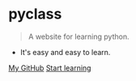 # pyclass 

> A website for learning python.

- It's easy and easy to learn.

[My GitHub](https://github.com/jonathanqwq )
[Start learning](README)